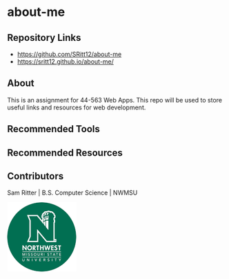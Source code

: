 # about-me

## Repository Links
- https://github.com/SRitt12/about-me
- https://sritt12.github.io/about-me/

## About
This is an assignment for 44-563 Web Apps. This repo will be used to store useful links and resources for web development.

## Recommended Tools

## Recommended Resources

## Contributors
Sam Ritter | B.S. Computer Science | NWMSU

![NWMSU Logo](NWMSULogo.png)


